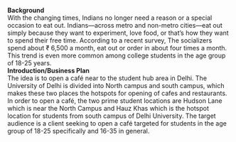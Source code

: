 <strong>Background</strong><br/>
With the changing times, Indians no longer need a reason or a special occasion to eat out. Indians—across metro and non-metro cities—eat out simply because they want to experiment, love food, or that’s how they want to spend their free time. According to a recent survey, The socializers spend about ₹ 6,500 a month, eat out or order in about four times a month. This trend is even more common among college students in the age group of 18-25 years.
<br/>
<strong>Introduction/Business Plan</strong><br/>
The idea is to open a café near to the student hub area in Delhi. The University of Delhi is divided into North campus and south campus, which makes these two places the hotspots for opening of cafes and restaurants. In order to open a café, the two prime student locations are Hudson Lane which is near the North Campus and Hauz Khas which is the hotspot location for students from south campus of Delhi University.
The target audience is a client seeking to open a café targeted for students in the age group of 18-25 specifically and 16-35 in general.
